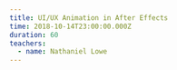 ```yaml
---
title: UI/UX Animation in After Effects
time: 2018-10-14T23:00:00.000Z
duration: 60
teachers:
  - name: Nathaniel Lowe
---
```

